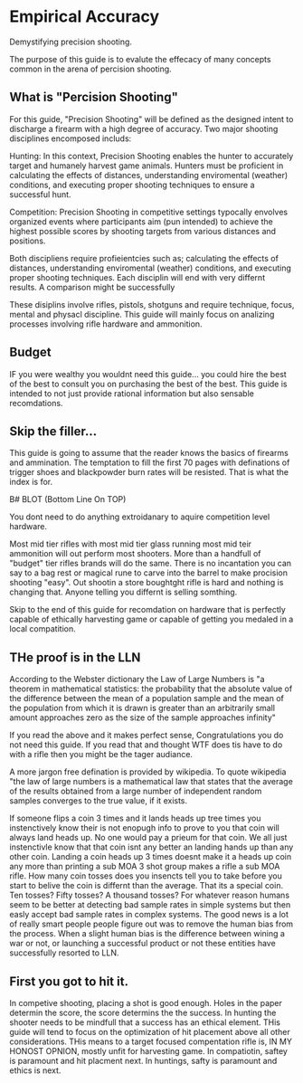 # Empirical Accuracy
Demystifying precision shooting.

The purpose of this guide is to evalute the effecacy of many concepts common in the arena of percision shooting.

## What is "Percision Shooting"
  
For this guide, "Precision Shooting" will be defined as the designed intent to discharge a firearm with a high degree of accuracy. Two major shooting disciplines encomposed includs:

Hunting: In this context, Precision Shooting enables the hunter to accurately target and humanely harvest game animals. Hunters must be proficient in calculating the effects of distances, understanding enviromental (weather) conditions, and executing proper shooting techniques to ensure a successful hunt.

Competition: Precision Shooting in competitive settings typocally envolves organized events where participants aim (pun intended) to achieve the highest possible scores by shooting targets from various distances and positions.

Both discipliens require profieientcies such as; calculating the effects of distances, understanding enviromental (weather) conditions, and executing proper shooting techniques.  Each disciplin will end with very differnt results.  A comparison might be successfully 

These disiplins involve rifles, pistols, shotguns and require technique, focus, mental and physacl discipline.  This guide will mainly focus on analizing processes involving rifle hardware and ammonition.

## Budget 

IF you were wealthy you wouldnt need this guide... you could hire the best of the best to consult you on purchasing the best of the best.  This guide is intended to not just provide rational information but also sensable recomdations.     

## Skip the filler...

This guide is going to assume that the reader knows the basics of firearms and ammination.  The temptation to fill the first 70 pages with definations of trigger shoes and blackpowder burn rates will be resisted.  That is what the index is for.  

B# BLOT (Bottom Line On TOP)

You dont need to do anything extroidanary to aquire competition level hardware.  

Most mid tier rifles with most mid tier glass running most mid teir ammonition will out perform most shooters.  More than a handfull of "budget" tier rifles brands will do the same.  There is no incantation you can say to a bag rest or magical rune to carve into the barrel to make procision shooting "easy".  Out shootin a store boughtght rifle is hard and nothing is changing that.  Anyone telling you differnt is selling somthing.  

Skip to the end of this guide for recomdation on hardware that is perfectly capable of ethically harvesting game or capable of getting you medaled in a local compatition.  

## THe proof is in the LLN

According to the Webster dictionary the Law of Large Numbers is "a theorem in mathematical statistics: the probability that the absolute value of the difference between the mean of a population sample and the mean of the population from which it is drawn is greater than an arbitrarily small amount approaches zero as the size of the sample approaches infinity"

If you read the above and it makes perfect sense, Congratulations you do not need this guide.  If you read that and thought WTF does tis have to do with a rifle then you might be the tager audiance.

A more jargon free defination is provided by wikipedia.  To quote wikipedia "the law of large numbers is a mathematical law that states that the average of the results obtained from a large number of independent random samples converges to the true value, if it exists.

If someone flips a coin 3 times and it lands heads up tree times you instenctively know their is not enopugh info to prove to you that coin will always land heads up.  No one would pay a prieum for that coin.  We all just instenctivle know that that coin isnt any better an landing hands up than any other coin.  Landing a coin heads up 3 times doesnt make it a heads up coin any more than printing a sub MOA 3 shot group makes a rifle a sub MOA rifle.  How many coin tosses does you insencts tell you to take before you start to belive the coin is differnt than the average.  That its a special coin.  Ten tosses?  Fifty tosses?  A thousand tosses?  For whatever reason humans seem to be better at detecting bad sample rates in simple systems but then easly accept bad sample rates in complex systems.  The good news is a lot of really smart people people figure out was to remove the human bias from the process.  When a slight human bias is the difference between wining a war or not, or launching a successful product or not these entities have successfully resorted to LLN.

## First you got to hit it.

In competive shooting, placing a shot is good enough.  Holes in the paper determin the score, the score determins the the success.  In hunting the shooter needs to be mindfull that a success has an ethical element.  THis guide will tend to focus on the optimization of hit placement above all other considerations.  THis means to a target focused compentation rifle is, IN MY HONOST OPNION, mostly unfit for harvesting game.  In compatiotin, saftey is paramount and hit placment next.  In huntings, safty is paramount and ethics is next.      












